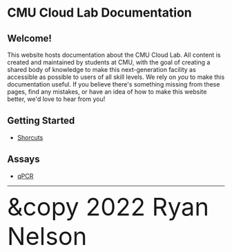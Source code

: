 # CMU Cloud Lab Documentation

## Welcome!
This website hosts documentation about the CMU Cloud Lab. All content is created and maintained by students at CMU, with
the goal of creating a shared body of knowledge to make this next-generation facility as accessible as possible to users
of all skill levels. We rely on *you* to make this documentation useful. If you believe there's something missing from
these pages, find any mistakes, or have an idea of how to make this website better, we'd love to hear from you!

## Getting Started
- [Shorcuts](/getting_started/shortcuts/shortcuts_documentation.md)

## Assays
- [qPCR](/assays/ExperimentqPCR/ExperimentqPCR_documentation.md)

---
<span style="font-size:4em;">&copy 2022 Ryan Nelson</span>

